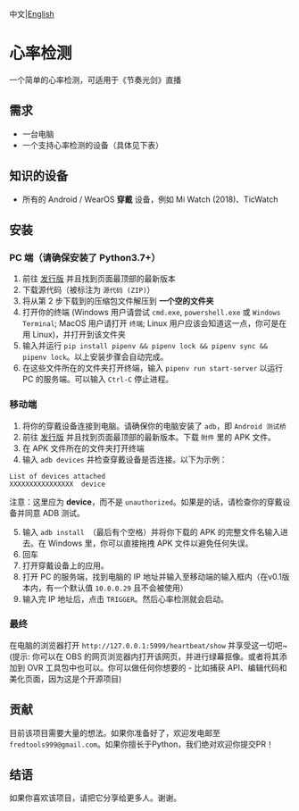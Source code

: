 中文|[English](README.md)

# 心率检测

一个简单的心率检测，可适用于《节奏光剑》直播

## 需求
 - 一台电脑
 - 一个支持心率检测的设备（具体见下表）

## 知识的设备
 - 所有的 Android / WearOS **穿戴** 设备，例如 Mi Watch (2018)、TicWatch

## 安装
### PC 端（请确保安装了 Python3.7+）
1. 前往 [发行版](https://git.ft2.club/fred913/HeartbeatTracking/releases) 并且找到页面最顶部的最新版本
2. 下载源代码（被标注为 `源代码 (ZIP)`）
3. 将从第 2 步下载到的压缩包文件解压到 **一个空的文件夹**
4. 打开你的终端 (Windows 用户请尝试 `cmd.exe`, `powershell.exe` 或 `Windows Terminal`; MacOS 用户请打开 `终端`; Linux 用户应该会知道这一点，你可是在用 Linux)，并打开到该文件夹
5. 输入并运行 `pip install pipenv && pipenv lock && pipenv sync && pipenv lock`。以上安装步骤会自动完成。
6. 在这些文件所在的文件夹打开终端，输入 `pipenv run start-server` 以运行 PC 的服务端。可以输入 `Ctrl-C` 停止进程。

### 移动端
1. 将你的穿戴设备连接到电脑。请确保你的电脑安装了 `adb`，即 `Android 测试桥`
2. 前往 [发行版](https://git.ft2.club/fred913/HeartbeatTracking/releases) 并且找到页面最顶部的最新版本。下载 `附件` 里的 APK 文件。
3. 在 APK 文件所在的文件夹打开终端
4. 输入 `adb devices` 并检查穿戴设备是否连接。以下为示例：
```
List of devices attached
XXXXXXXXXXXXXXXX  device
```
注意：这里应为 **device**，而不是 `unauthorized`。如果是的话，请检查你的穿戴设备并同意 ADB 测试。

5. 输入 `adb install `（最后有个空格）并将你下载的 APK 的完整文件名输入进去。在 Windows 里，你可以直接拖拽 APK 文件以避免任何失误。
6. 回车
7. 打开穿戴设备上的应用。
8. 打开 PC 的服务端，找到电脑的 IP 地址并输入至移动端的输入框内（在v0.1版本内，有一个默认值 `10.0.0.29` 且不会被使用）
9. 输入完 IP 地址后，点击 `TRIGGER`。然后心率检测就会启动。

### 最终
在电脑的浏览器打开 `http://127.0.0.1:5999/heartbeat/show` 并享受这一切吧~  
(提示: 你可以在 OBS 的网页浏览器内打开该网页，并进行绿幕抠像。或者将其添加到 OVR 工具包中也可以。你可以做任何你想要的 - 比如捕获 API、编辑代码和美化页面，因为这是个开源项目)

## 贡献
目前该项目需要大量的想法。如果你准备好了，欢迎发电邮至 `fredtools999@gmail.com`。如果你擅长于Python，我们绝对欢迎你提交PR！

## 结语
如果你喜欢该项目，请把它分享给更多人。谢谢。